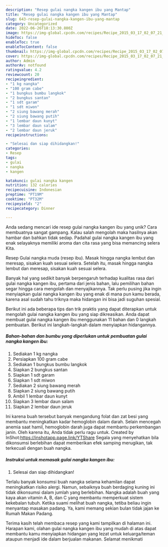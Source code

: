 ```yaml
---
description: "Resep gulai nangka kangen ibu yang Mantap"
title: "Resep gulai nangka kangen ibu yang Mantap"
slug: 643-resep-gulai-nangka-kangen-ibu-yang-mantap
category: Uncategorized
date: 2022-06-26T18:13:30.800Z
image: https://img-global.cpcdn.com/recipes/Recipe_2015_03_17_02_07_21_309_613ccb1d136383b09fbe/680x482cq70/gulai-nangka-kangen-ibu-foto-resep-utama.jpg
hideToc: false
enableToc: true
enableTocContent: false
thumbnail: https://img-global.cpcdn.com/recipes/Recipe_2015_03_17_02_07_21_309_613ccb1d136383b09fbe/680x482cq70/gulai-nangka-kangen-ibu-foto-resep-utama.jpg
cover: https://img-global.cpcdn.com/recipes/Recipe_2015_03_17_02_07_21_309_613ccb1d136383b09fbe/680x482cq70/gulai-nangka-kangen-ibu-foto-resep-utama.jpg
author: Admin
authorAv: notfound
ratingvalue: 4.2
reviewcount: 20
recipeingredient:
- "1 kg nangka"
- "100 gram cabe"
- "1 bungkus bumbu langkok"
- "2 bungkus santan"
- "1 sdt garam"
- "1 sdt miwon"
- "2 siung bawang merah"
- "2 siung bawang putih"
- "1 lembar daun kunyt"
- "3 lembar daun salam"
- "2 lembar daun jeruk"
recipeinstructions:

- "Selesai dan siap dihidangkan!"
categories:
- Resep
tags:
- gulai
- nangka
- kangen

katakunci: gulai nangka kangen 
nutrition: 132 calories
recipecuisine: Indonesian
preptime: "PT19M"
cooktime: "PT32M"
recipeyield: "2"
recipecategory: Dinner

---
```





Anda sedang mencari ide resep gulai nangka kangen ibu yang unik? Cara membuatnya sangat gampang. Kalau salah mengolah maka hasilnya akan hambar dan bahkan tidak sedap. Padahal gulai nangka kangen ibu yang enak selayaknya memiliki aroma dan cita rasa yang bisa memancing selera Kita.





Resep Gulai nangka muda (resep ibu). Masak hingga nangka lembut dan meresap, sisakan kuah sesuai selera. Setelah itu, masak hingga nangka lembut dan meresap, sisakan kuah sesuai selera.

Banyak hal yang sedikit banyak berpengaruh terhadap kualitas rasa dari gulai nangka kangen ibu, pertama dari jenis bahan, lalu pemilihan bahan segar hingga cara mengolah dan menyajikannya. Tak perlu pusing jika ingin menyiapkan gulai nangka kangen ibu yang enak di mana pun kamu berada, karena asal sudah tahu triknya maka hidangan ini bisa jadi suguhan spesial.






Berikut ini ada beberapa tips dan trik praktis yang dapat diterapkan untuk mengolah gulai nangka kangen ibu yang siap dikreasikan. Anda dapat membuat gulai nangka kangen ibu menggunakan 11 bahan dan 0 langkah pembuatan. Berikut ini langkah-langkah dalam menyiapkan hidangannya.

<!--inarticleads1-->

##### Bahan-bahan dan bumbu yang diperlukan untuk pembuatan gulai nangka kangen ibu:

1. Sediakan 1 kg nangka
1. Persiapkan 100 gram cabe
1. Sediakan 1 bungkus bumbu langkok
1. Siapkan 2 bungkus santan
1. Siapkan 1 sdt garam
1. Siapkan 1 sdt miwon
1. Sediakan 2 siung bawang merah
1. Siapkan 2 siung bawang putih
1. Ambil 1 lembar daun kunyt
1. Siapkan 3 lembar daun salam
1. Siapkan 2 lembar daun jeruk


Ini karena buah tersebut banyak mengandung folat dan zat besi yang membantu meningkatkan kadar hemoglobin dalam darah. Selain mencegah anemia saat hamil, hemoglobin darah juga dapat membantu perkembangan janin. Oleh karena itu, Anda tidak perlu ragu untuk. Created by InShot:https://inshotapp.page.link/YTShare Segala yang menyehatkan bila dikonsumsi berlebihan dapat memberikan efek samping merugikan, tak terkecuali dengan buah nangka. 

<!--inarticleads2-->

##### Instruksi untuk memasak gulai nangka kangen ibu:


1. Selesai dan siap dihidangkan!

Terlalu banyak konsumsi buah nangka selama kehamilan dapat meningkatkan risiko alergi. Namun, sebaiknya buah berdaging kuning ini tidak dikonsumsi dalam jumlah yang berlebihan. Nangka adalah buah yang kaya akan vitamin A, B, dan C yang membantu memperkuat sistem kekebalan tubuh. Ketika suami melihat buah nangka, tetiba beliau ingin menyantap masakan padang. Ya, kami memang sekian bulan tidak jajan ke Rumah Makan Padang. 

Terima kasih telah membaca resep yang kami tampilkan di halaman ini. Harapan kami, olahan gulai nangka kangen ibu yang mudah di atas dapat membantu kamu menyiapkan hidangan yang lezat untuk keluarga/teman ataupun menjadi ide dalam berjualan makanan. Selamat menikmati
